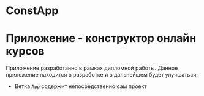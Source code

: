 # ConstApp
# Приложение - конструктор онлайн курсов
Приложение разработанно в рамках дипломной работы.
Данное приложение находится в разработке и в дальнейшем будет улучшаться.

- Ветка [`App`](https://github.com/KakoiToPANK/ConstApp/tree/App) содержит непосредственно сам проект
